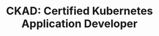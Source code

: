 ---
title: "CKAD: Certified Kubernetes Application Developer"
company: The Linux Foundation
description: CKAD Description
status: published
badgeUrl: /assets/images/badges/ckad-certified-kubernetes-application-developer.png
certificationUrl: https://www.credly.com/badges/903f45bd-1cb5-4a2f-bbd2-67142a43c09c/public_url
---